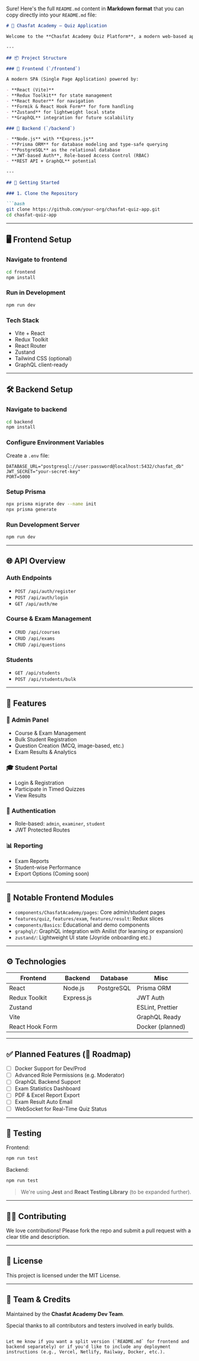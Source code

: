 Sure! Here's the full `README.md` content in **Markdown format** that you can copy directly into your `README.md` file:

````markdown
# 🧠 Chasfat Academy – Quiz Application

Welcome to the **Chasfat Academy Quiz Platform**, a modern web-based application designed to facilitate quiz and exam creation, student registration, and result analysis. Built with a powerful **React + Redux** frontend and a scalable **Node.js + Prisma + PostgreSQL** backend.

---

## 📦 Project Structure

### 📁 Frontend (`/frontend`)

A modern SPA (Single Page Application) powered by:

- **React (Vite)**
- **Redux Toolkit** for state management
- **React Router** for navigation
- **Formik & React Hook Form** for form handling
- **Zustand** for lightweight local state
- **GraphQL** integration for future scalability

### 📁 Backend (`/backend`)

- **Node.js** with **Express.js**
- **Prisma ORM** for database modeling and type-safe querying
- **PostgreSQL** as the relational database
- **JWT-based Auth**, Role-based Access Control (RBAC)
- **REST API + GraphQL** potential

---

## 🚀 Getting Started

### 1. Clone the Repository

```bash
git clone https://github.com/your-org/chasfat-quiz-app.git
cd chasfat-quiz-app
````

---

## 🖥️ Frontend Setup

### Navigate to frontend

```bash
cd frontend
npm install
```

### Run in Development

```bash
npm run dev
```

### Tech Stack

* Vite + React
* Redux Toolkit
* React Router
* Zustand
* Tailwind CSS (optional)
* GraphQL client-ready

---

## 🛠 Backend Setup

### Navigate to backend

```bash
cd backend
npm install
```

### Configure Environment Variables

Create a `.env` file:

```env
DATABASE_URL="postgresql://user:password@localhost:5432/chasfat_db"
JWT_SECRET="your-secret-key"
PORT=5000
```

### Setup Prisma

```bash
npx prisma migrate dev --name init
npx prisma generate
```

### Run Development Server

```bash
npm run dev
```

---

## 🌐 API Overview

### Auth Endpoints

* `POST /api/auth/register`
* `POST /api/auth/login`
* `GET /api/auth/me`

### Course & Exam Management

* `CRUD /api/courses`
* `CRUD /api/exams`
* `CRUD /api/questions`

### Students

* `GET /api/students`
* `POST /api/students/bulk`

---

## 🧩 Features

### 👤 Admin Panel

* Course & Exam Management
* Bulk Student Registration
* Question Creation (MCQ, image-based, etc.)
* Exam Results & Analytics

### 🎓 Student Portal

* Login & Registration
* Participate in Timed Quizzes
* View Results

### 🔐 Authentication

* Role-based: `admin`, `examiner`, `student`
* JWT Protected Routes

### 📊 Reporting

* Exam Reports
* Student-wise Performance
* Export Options (Coming soon)

---

## 📁 Notable Frontend Modules

* `components/ChasfatAcademy/pages`: Core admin/student pages
* `features/quiz`, `features/exam`, `features/result`: Redux slices
* `components/Basics`: Educational and demo components
* `graphql/`: GraphQL integration with Anilist (for learning or expansion)
* `zustand/`: Lightweight UI state (Joyride onboarding etc.)

---

## ⚙️ Technologies

| Frontend        | Backend    | Database   | Misc             |
| --------------- | ---------- | ---------- | ---------------- |
| React           | Node.js    | PostgreSQL | Prisma ORM       |
| Redux Toolkit   | Express.js |            | JWT Auth         |
| Zustand         |            |            | ESLint, Prettier |
| Vite            |            |            | GraphQL Ready    |
| React Hook Form |            |            | Docker (planned) |

---

## ✅ Planned Features (🚧 Roadmap)

* [ ] Docker Support for Dev/Prod
* [ ] Advanced Role Permissions (e.g. Moderator)
* [ ] GraphQL Backend Support
* [ ] Exam Statistics Dashboard
* [ ] PDF & Excel Report Export
* [ ] Exam Result Auto Email
* [ ] WebSocket for Real-Time Quiz Status

---

## 🧪 Testing

Frontend:

```bash
npm run test
```

Backend:

```bash
npm run test
```

> We're using **Jest** and **React Testing Library** (to be expanded further).

---

## 🧑‍💻 Contributing

We love contributions! Please fork the repo and submit a pull request with a clear title and description.

---

## 📄 License

This project is licensed under the MIT License.

---

## 👥 Team & Credits

Maintained by the **Chasfat Academy Dev Team**.

Special thanks to all contributors and testers involved in early builds.

```

Let me know if you want a split version (`README.md` for frontend and backend separately) or if you'd like to include any deployment instructions (e.g., Vercel, Netlify, Railway, Docker, etc.).
```
